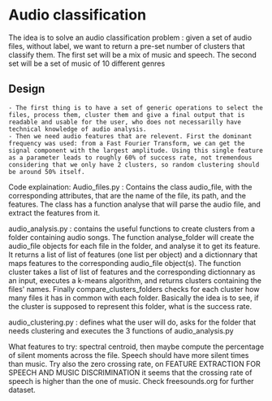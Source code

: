 # Audio classification

The idea is to solve an audio classification problem : given a set of audio files, without label, we want to return a pre-set number of clusters that classify them.
The first set will be a mix of music and speech. The second set will be a set of music of 10 different genres

## Design

	- The first thing is to have a set of generic operations to select the files, process them, cluster them and give a final output that is readable and usable for the user, who does not necessarilly have technical knowledge of audio analysis.
	- Then we need audio features that are relevent. First the dominant frequency was used: from a Fast Fourier Transform, we can get the signal component with the largest amplitude. Using this single feature as a parameter leads to roughly 60% of success rate, not tremendous considering that we only have 2 clusters, so random clustering should be around 50% itself.
	

Code explaination:
Audio_files.py : Contains the class audio_file, with the corresponding attributes, that are the name of the file, its path, and the features.
The class has a function analyse that will parse the audio file, and extract the features from it.

audio_analysis.py : contains the useful functions to create clusters from a folder containing audio songs. The function analyse_folder will create the audio_file objects for each file in the folder, and analyse it to get its feature. It returns a list of list of features (one list per object) and a dictionnary that maps features to the corresponding audio_file object(s).
The function cluster takes a list of list of features and the corresponding dictionnary as an input, executes a k-means algorithm, and returns clusters containing the files' names. Finally compare_clusters_folders checks for each cluster how many files it has in common with each folder. Basically the idea is to see, if the cluster is supposed to represent this folder, what is the success rate.

audio_clustering.py : defines what the user will do, asks for the folder that needs clustering and executes the 3 functions of audio_analysis.py



What features to try: spectral centroid, then maybe compute the percentage of silent moments across the file. Speech should have more silent times than music.
Try also the zero crossing rate, on FEATURE EXTRACTION FOR SPEECH AND MUSIC DISCRIMINATION it seems that the crossing rate of speech is higher than the one of music.
Check freesounds.org for further dataset.

